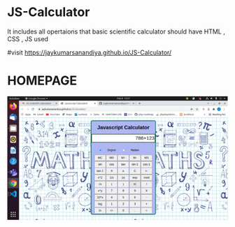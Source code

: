 # JS-Calculator
It includes all opertaions that basic scientific calculator should have
HTML , CSS , JS used 

#visit 
https://jaykumarsanandiya.github.io/JS-Calculator/
# HOMEPAGE 
![](photo1.png)
